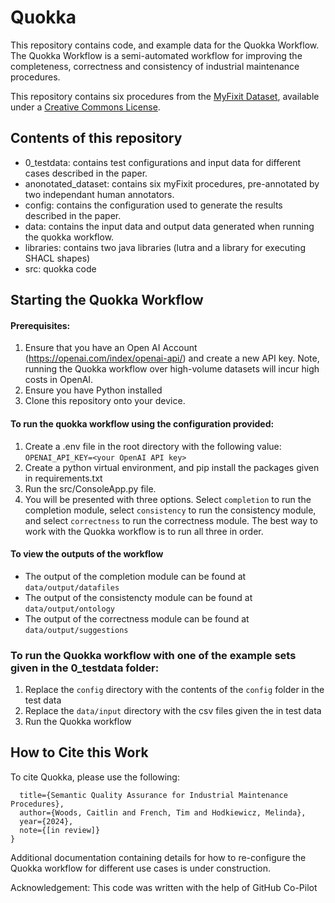 # Quokka

This repository contains code, and example data for the Quokka Workflow. The Quokka Workflow is a semi-automated workflow for improving the completeness, correctness and consistency of industrial maintenance procedures.

This repository contains six procedures from the [MyFixit Dataset](https://github.com/rub-ksv/MyFixit-Dataset), available under a [Creative Commons License](https://github.com/rub-ksv/MyFixit-Dataset?tab=License-1-ov-file#readme).

## Contents of this repository

- 0_testdata: contains test configurations and input data for different cases described in the paper.
- anonotated_dataset: contains six myFixit procedures, pre-annotated by two independant human annotators.
- config: contains the configuration used to generate the results described in the paper.
- data: contains the input data and output data generated when running the quokka workflow.
- libraries: contains two java libraries (lutra and a library for executing SHACL shapes)
- src: quokka code

## Starting the Quokka Workflow

#### Prerequisites:

1. Ensure that you have an Open AI Account (https://openai.com/index/openai-api/) and create a new API key. Note, running the Quokka workflow over high-volume datasets will incur high costs in OpenAI.
2. Ensure you have Python installed
3. Clone this repository onto your device.

#### To run the quokka workflow using the configuration provided:

1. Create a .env file in the root directory with the following value: ```OPENAI_API_KEY=<your OpenAI API key>```
2. Create a python virtual environment, and pip install the packages given in requirements.txt
3. Run the src/ConsoleApp.py file.
4. You will be presented with three options. Select ```completion``` to run the completion module, select ```consistency``` to run the consistency module, and select ```correctness``` to run the correctness module. The best way to work with the Quokka workflow is to run all three in order.

#### To view the outputs of the workflow

- The output of the completion module can be found at ```data/output/datafiles``` 
- The output of the consistencty module can be found at ```data/output/ontology```
- The output of the correctness module can be found at ```data/output/suggestions```

### To run the Quokka workflow with one of the example sets given in the 0_testdata folder:

1. Replace the ```config``` directory with the contents of the ```config``` folder in the test data
2. Replace the ```data/input``` directory with the csv files given the in test data
3. Run the Quokka workflow

## How to Cite this Work

To cite Quokka, please use the following:

```@article{woods2024quokka,
  title={Semantic Quality Assurance for Industrial Maintenance Procedures},
  author={Woods, Caitlin and French, Tim and Hodkiewicz, Melinda},
  year={2024},
  note={[in review]}
}
```

Additional documentation containing details for how to re-configure the Quokka workflow for different use cases is under construction.

Acknowledgement: This code was written with the help of GitHub Co-Pilot